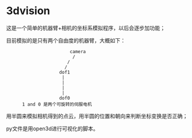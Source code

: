 # 3dvision
这是一个简单的机器臂+相机的坐标系模拟程序，以后会逐步加功能；

目前模拟的是只有两个自由度的机器臂，大概如下：

                            camera
                             /
                           /
                          /
                        dof1
                         |
                         |
                         |
                         |
                        dof0
          1 and 0 是两个可旋转的伺服电机

用半圆来模拟相机得到的点云，用半圆的位置和朝向来判断坐标变换是否正确；

py文件是用open3d进行可视化的脚本。
